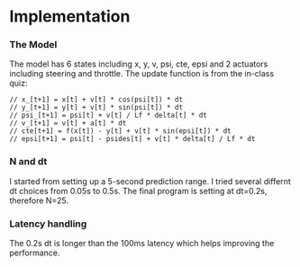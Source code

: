 # Implementation

### The Model
The model has 6 states including x, y, v, psi, cte, epsi and 2 actuators including steering and throttle.
The update function is from the in-class quiz:
```
// x_[t+1] = x[t] + v[t] * cos(psi[t]) * dt
// y_[t+1] = y[t] + v[t] * sin(psi[t]) * dt
// psi_[t+1] = psi[t] + v[t] / Lf * delta[t] * dt
// v_[t+1] = v[t] + a[t] * dt
// cte[t+1] = f(x[t]) - y[t] + v[t] * sin(epsi[t]) * dt
// epsi[t+1] = psi[t] - psides[t] + v[t] * delta[t] / Lf * dt
```

### N and dt
I started from setting up a 5-second prediction range. I tried several differnt dt choices from 0.05s to 0.5s. The final program is setting at dt=0.2s, therefore N=25.

### Latency handling
The 0.2s dt is longer than the 100ms latency which helps improving the performance.
